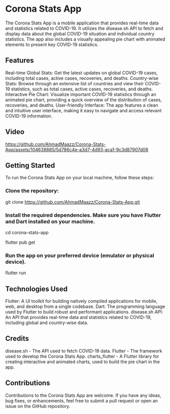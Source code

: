 # Corona Stats App
The Corona Stats App is a mobile application that provides real-time data and statistics related to COVID-19. It utilizes the disease.sh API to fetch and display data about the global COVID-19 situation and individual country statistics. The app also includes a visually appealing pie chart with animated elements to present key COVID-19 statistics.

## Features
Real-time Global Stats: Get the latest updates on global COVID-19 cases, including total cases, active cases, recoveries, and deaths.
Country-wise Stats: Browse through an extensive list of countries and view their COVID-19 statistics, such as total cases, active cases, recoveries, and deaths.
Interactive Pie Chart: Visualize important COVID-19 statistics through an animated pie chart, providing a quick overview of the distribution of cases, recoveries, and deaths.
User-friendly Interface: The app features a clean and intuitive user interface, making it easy to navigate and access relevant COVID-19 
information.

## Video

https://github.com/AhmadMaazz/Corona-Stats-App/assets/104638885/5d786c4e-a3d7-4d93-aca1-9c3d87907d08

## Getting Started
To run the Corona Stats App on your local machine, follow these steps:

### Clone the repository:
git clone https://github.com/AhmadMaazz/Corona-Stats-App.git

### Install the required dependencies. Make sure you have Flutter and Dart installed on your machine.

cd corona-stats-app

flutter pub get

### Run the app on your preferred device (emulator or physical device).

flutter run

## Technologies Used
Flutter: A UI toolkit for building natively compiled applications for mobile, web, and desktop from a single codebase.
Dart: The programming language used by Flutter to build robust and performant applications.
disease.sh API: An API that provides real-time data and statistics related to COVID-19, including global and country-wise data.
## Credits
disease.sh - The API used to fetch COVID-19 data.
Flutter - The framework used to develop the Corona Stats App.
charts_flutter - A Flutter library for creating interactive and animated charts, used to build the pie chart in the app.
## Contributions
Contributions to the Corona Stats App are welcome. If you have any ideas, bug fixes, or enhancements, feel free to submit a pull request or open an issue on the GitHub repository.
